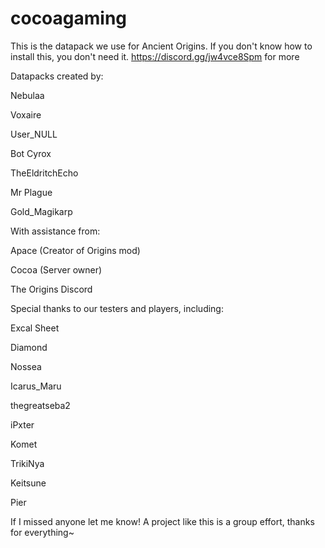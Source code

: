 # cocoagaming
This is the datapack we use for Ancient Origins. If you don't know how to install this, you don't need it. 
https://discord.gg/jw4vce8Spm for more



Datapacks created by:


Nebulaa

Voxaire

User_NULL

Bot Cyrox

TheEldritchEcho

Mr Plague

Gold_Magikarp



With assistance from:


Apace (Creator of Origins mod)

Cocoa (Server owner)

The Origins Discord



Special thanks to our testers and players, including:


Excal Sheet

Diamond

Nossea

Icarus_Maru

thegreatseba2

iPxter

Komet

TrikiNya

Keitsune

Pier


If I missed anyone let me know! A project like this is a group effort, thanks for everything~

